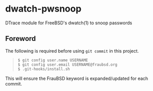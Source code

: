 [//]: # ($FrauBSD: dwatch-pwsnoop/README.md 2018-05-13 15:59:49 +0000 freebsdfrau $)

# dwatch-pwsnoop

DTrace module for FreeBSD's dwatch(1) to snoop passwords

## Foreword

The following is required before using `git commit` in this project.

> `$ git config user.name USERNAME`  
> `$ git config user.email USERNAME@fraubsd.org`  
> `$ .git-hooks/install.sh`

This will ensure the FrauBSD keyword is expanded/updated for each commit.

